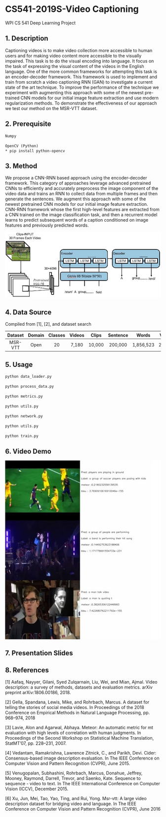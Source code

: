 # CS541-2019S-Video Captioning
WPI CS 541 Deep Learning Project 

## 1. Description
Captioning videos is to make video collection more accessible to human users and for making video content more accessible to the visually impaired. This task is to do the visual encoding into language. It focus on the task of expressing the visual content of the videos in the English language. One of the more common frameworks for attempting this task is an encoder-decoder framework. This framework is used to implement and train from scratch a video captioning RNN (GAN) to investigate a current state of the art technique. To improve the performance of the technique we experiment with augmenting this approach with some of the newest pre-trained CNN models for our initial image feature extraction and use modern regularization methods. To demonstrate the effectiveness of our approach we test our method on the MSR-VTT dataset.

## 2. Prerequisite
<pre><code>Numpy<br>
OpenCV (Python)
* pip install python-opencv
</code></pre>

## 3. Method
We propose a CNN-RNN based approach using the encoder-decoder framework. This category of approaches leverage advanced pretrained CNNs to efficiently and accurately preprocess the image component of the video data and trains an RNN to collect data from multiple frames and then generate the sentences. We augment this approach with some of the newest pretrained CNN models for our initial image feature extraction.<br>
CNN-RNN framework whose the first high-level features are extracted from a CNN trained on the image classification task, and then a recurrent model learns to predict subsequent words of a caption conditioned on image features and previously predicted words.<br>

![](/images/Network_diagram.JPG)

## 4. Data Source
Compiled from [1], [2], and dataset search

|    Dataset  | Domain | Classes| Videos | Clips | Sentence|  Words  |  Vocab | Len(hrs) |
|:-----------:|:------:|:------:|:------:|:-----:|:-------:|:-------:|:------:|:--------:|
|    MSR-VTT  |  Open  |   20   |  7,180 | 10,000| 200,000 |1,856,523| 29,316 |     5    |

## 5. Usage
<pre><code>python data_loader.py<br/>
python process_data.py<br/>
python metrics.py<br/>
python utils.py<br/>
python network.py<br/>
python utils.py<br/>
python train.py<br/></code></pre>

## 6. Video Demo
![](/images/Screenshot_Demo.JPG)

## 7. Presentation Slides

## 8. References
[1] Aafaq,  Nayyer,  Gilani,  Syed  Zulqarnain,  Liu,  Wei,  and Mian,  Ajmal. Video description:   a survey of methods, datasets and evaluation metrics. arXiv preprint arXiv:1806.00186, 2018.

[2] Gella, Spandana, Lewis, Mike, and Rohrbach, Marcus.  A dataset for telling the stories of social media  videos. In Proceedings of the 2018 Conference on Empirical Methods in Natural Language Processing, pp. 968–974, 2018

[3] Lavie, Alon and Agarwal, Abhaya.  Meteor: An automatic metric for mt evaluation with high levels of correlation with human judgments.   In Proceedings of the Second Workshop on Statistical Machine Translation,  StatMT’07, pp. 228–231, 2007.

[4] Vedantam, Ramakrishna, Lawrence Zitnick, C., and Parikh, Devi.  Cider: Consensus-based image description evaluation.  In The IEEE Conference on Computer Vision and Pattern Recognition (CVPR), June 2015.

[5] Venugopalan,  Subhashini,  Rohrbach,  Marcus,  Donahue, Jeffrey, Mooney, Raymond, Darrell, Trevor, and Saenko, Kate. Sequence to sequence - video to text. In The IEEE International Conference on Computer Vision (ICCV), December 2015.

[6] Xu,  Jun,  Mei,  Tao,  Yao,  Ting,  and  Rui,  Yong.   Msr-vtt: A large video description dataset for bridging video and language.  In The IEEE Conference on Computer Vision and Pattern Recognition (CVPR), June 2016
